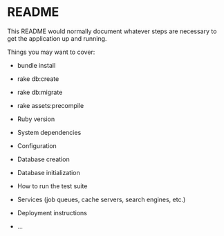 # README

This README would normally document whatever steps are necessary to get the
application up and running.

Things you may want to cover:
  * bundle install 
  * rake db:create 
  * rake db:migrate
  * rake assets:precompile
  

* Ruby version

* System dependencies

* Configuration

* Database creation

* Database initialization

* How to run the test suite

* Services (job queues, cache servers, search engines, etc.)

* Deployment instructions

* ...
